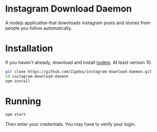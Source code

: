 # Instagram Download Daemon
A nodejs application that downloads instagram posts and stories from people you follow automatically.
# Installation
If you haven't already, download and install [nodejs](https://nodejs.org/en/download/). At least version 10.
```bash
git clone https://github.com/Zipdox/instagram-download-daemon.git
cd instagram-download-daemon
npm install
```
# Running
```bash
npm start
```
Then enter your credentials. You may have to verify your login.

